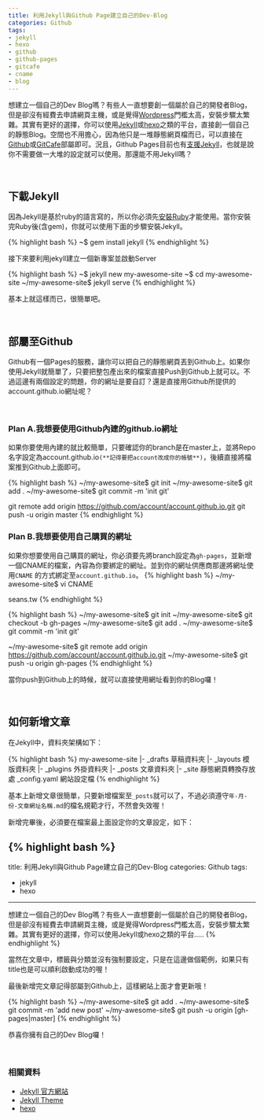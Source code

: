 ```yaml
---
title: 利用Jekyll與Github Page建立自己的Dev-Blog
categories: Github
tags:
- jekyll
- hexo
- github
- github-pages
- gitcafe
- cname
- blog
---
```


想建立一個自己的Dev Blog嗎？有些人一直想要創一個屬於自己的開發者Blog，但是卻沒有經費去申請網頁主機，或是覺得[Wordpress](https://tw.wordpress.org)門檻太高，安裝步驟太繁雜。其實有更好的選擇，你可以使用[Jekyll](https://jekyllrb.com)或[hexo](https://hexo.io)之類的平台，直接創一個自己的靜態Blog。空間也不用擔心，因為他只是一堆靜態網頁檔而已，可以直接在[Github](https://github.com)或[GitCafe](https://gitcafe.com)部屬即可。況且，Github Pages目前也有[支援Jekyll](https://help.github.com/articles/using-jekyll-with-pages/)，也就是說你不需要做一大堆的設定就可以使用。那還能不用Jekyll嗎？

<br>

## 下載Jekyll

因為Jekyll是基於ruby的語言寫的，所以你必須先[安裝Ruby](https://www.ruby-lang.org/zh_tw/downloads/)才能使用。當你安裝完Ruby後(含gem)，你就可以使用下面的步驟安裝Jekyll。

{% highlight bash %}
~$ gem install jekyll
{% endhighlight %}

接下來要利用jekyll建立一個新專案並啟動Server

{% highlight bash %}
~$ jekyll new my-awesome-site
~$ cd my-awesome-site
~/my-awesome-site$ jekyll serve
{% endhighlight %}

基本上就這樣而已，很簡單吧。

<br>

## 部屬至Github

Github有一個Pages的服務，讓你可以把自己的靜態網頁丟到Github上。如果你使用Jekyll就簡單了，只要把整包產出來的檔案直接Push到Github上就可以。不過這邊有兩個設定的問題，你的網址是要自訂？還是直接用Github所提供的account.github.io網址呢？

<br>

### Plan A.我想要使用Github內建的github.io網址
如果你要使用內建的就比較簡單，只要確認你的branch是在master上，並將Repo名字設定為account.github.io`(**記得要把account改成你的帳號**)`，後續直接將檔案推到Github上面即可。

{% highlight bash %}
~/my-awesome-site$ git init
~/my-awesome-site$ git add .
~/my-awesome-site$ git commit -m 'init git'

git remote add origin https://github.com/account/account.github.io.git
git push -u origin master
{% endhighlight %}

### Plan B.我想要使用自己購買的網址
如果你想要使用自己購買的網址，你必須要先將branch設定為`gh-pages`，並新增一個CNAME的檔案，內容為你要綁定的網址。並到你的網址供應商那邊將網址使用`CNAME`
的方式綁定至`account.github.io`。
{% highlight bash %}
~/my-awesome-site$ vi CNAME

seans.tw
{% endhighlight %}

{% highlight bash %}
~/my-awesome-site$ git init
~/my-awesome-site$ git checkout -b gh-pages
~/my-awesome-site$ git add .
~/my-awesome-site$ git commit -m 'init git'

~/my-awesome-site$ git remote add origin https://github.com/account/account.github.io.git
~/my-awesome-site$ git push -u origin gh-pages
{% endhighlight %}

當你push到Github上的時候，就可以直接使用網址看到你的Blog囉！

<br>

## 如何新增文章

在Jekyll中，資料夾架構如下：

{% highlight bash %}
my-awesome-site
|- _drafts     草稿資料夾
|- _layouts    模版資料夾
|- _plugins    外掛資料夾
|- _posts      文章資料夾
|- _site       靜態網頁轉換存放處
_config.yaml   網站設定檔
{% endhighlight %}

基本上新增文章很簡單，只要新增檔案至`_posts`就可以了，不過必須遵守`年-月-份-文章網址名稱.md`的檔名規範才行，不然會失效喔！

新增完畢後，必須要在檔案最上面設定你的文章設定，如下：


{% highlight bash %}
---
title: 利用Jekyll與Github Page建立自己的Dev-Blog
categories: Github
tags:
- jekyll
- hexo
---
想建立一個自己的Dev Blog嗎？有些人一直想要創一個屬於自己的開發者Blog，但是卻沒有經費去申請網頁主機，或是覺得Wordpress門檻太高，安裝步驟太繁雜。其實有更好的選擇，你可以使用Jekyll或hexo之類的平台.....
{% endhighlight %}

當然在文章中，標籤與分類並沒有強制要設定，只是在這邊做個範例，如果只有title也是可以順利啟動成功的喔！

最後新增完文章記得部屬到Github上，這樣網站上面才會更新哦！

{% highlight bash %}
~/my-awesome-site$ git add .
~/my-awesome-site$ git commit -m 'add new post'
~/my-awesome-site$ git push -u origin [gh-pages|master]
{% endhighlight %}

恭喜你擁有自己的Dev Blog囉！

<br>

### 相關資料
- [Jekyll 官方網站](https://jekyllrb.com)
- [Jekyll Theme](http://jekyllthemes.org)
- [hexo](https://hexo.io)